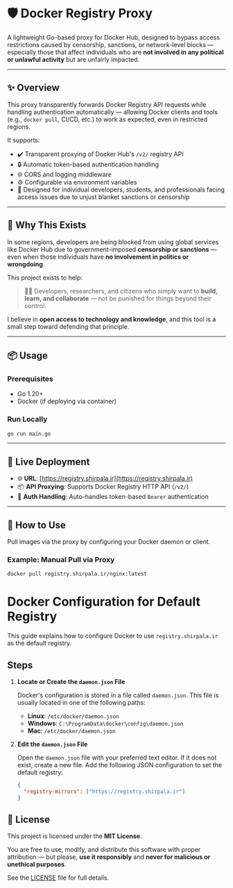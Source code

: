# 🛡️ Docker Registry Proxy

A lightweight Go-based proxy for Docker Hub, designed to bypass access restrictions caused by censorship, sanctions, or network-level blocks — especially those that affect individuals who are **not involved in any political or unlawful activity** but are unfairly impacted.

---

## ✨ Overview

This proxy transparently forwards Docker Registry API requests while handling authentication automatically — allowing Docker clients and tools (e.g., `docker pull`, CI/CD, etc.) to work as expected, even in restricted regions.

It supports:

- ✔️ Transparent proxying of Docker Hub's `/v2/` registry API
- 🔒 Automatic token-based authentication handling
- 🌐 CORS and logging middleware
- ⚙️ Configurable via environment variables
- 📡 Designed for individual developers, students, and professionals facing access issues due to unjust blanket sanctions or censorship

---

## 🚀 Why This Exists

In some regions, developers are being blocked from using global services like Docker Hub due to government-imposed **censorship or sanctions** — even when those individuals have **no involvement in politics or wrongdoing**.

This project exists to help:

> 🧑‍💻 Developers, researchers, and citizens who simply want to **build, learn, and collaborate** — not be punished for things beyond their control.

I believe in **open access to technology and knowledge**, and this tool is a small step toward defending that principle.

---

## 📦 Usage

### Prerequisites

- Go 1.20+
- Docker (if deploying via container)

### Run Locally

```bash
go run main.go
```
---
## 🚀 Live Deployment

- 🌐 **URL**: [https://registry.shirpala.ir](https://registry.shirpala.ir)
- 📦 **API Proxying**: Supports Docker Registry HTTP API (`/v2/`)
- 🔐 **Auth Handling**: Auto-handles token-based `Bearer` authentication

---

## 🧪 How to Use

Pull images via the proxy by configuring your Docker daemon or client.

### Example: Manual Pull via Proxy

```bash
docker pull registry.shirpala.ir/nginx:latest
```

# Docker Configuration for Default Registry

This guide explains how to configure Docker to use `registry.shirpala.ir` as the default registry.

## Steps

1. **Locate or Create the `daemon.json` File**

   Docker's configuration is stored in a file called `daemon.json`. This file is usually located in one of the following paths:

   - **Linux**: `/etc/docker/daemon.json`
   - **Windows**: `C:\ProgramData\docker\config\daemon.json`
   - **Mac**: `/etc/docker/daemon.json`

2. **Edit the `daemon.json` File**

   Open the `daemon.json` file with your preferred text editor. If it does not exist, create a new file. Add the following JSON configuration to set the default registry:

   ```json
   {
     "registry-mirrors": ["https://registry.shirpala.ir"]
   }
   ```

## 📄 License

This project is licensed under the **MIT License**.

You are free to use, modify, and distribute this software with proper attribution — but please, **use it responsibly** and **never for malicious or unethical purposes**.

See the [LICENSE](./LICENSE) file for full details.
